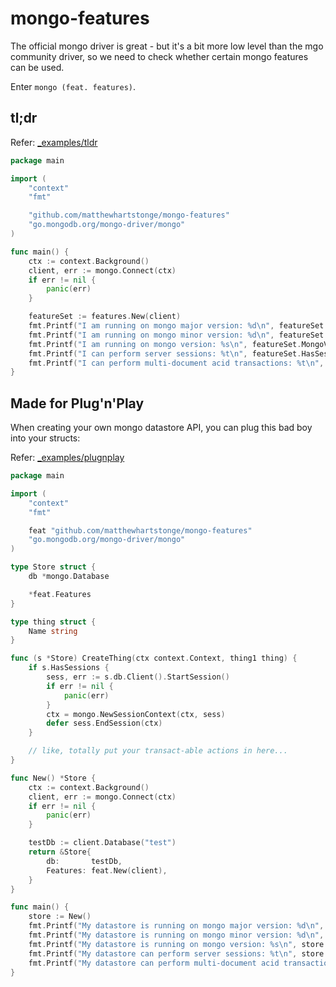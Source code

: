 # mongo-features

The official mongo driver is great - but it's a bit more low level than the mgo
community driver, so we need to check whether certain mongo features can be 
used. 

Enter `mongo (feat. features)`.

## tl;dr
Refer: [_examples/tldr](./_examples/tldr)
```go
package main

import (
	"context"
	"fmt"

	"github.com/matthewhartstonge/mongo-features"
	"go.mongodb.org/mongo-driver/mongo"
)

func main() {
	ctx := context.Background()
	client, err := mongo.Connect(ctx)
	if err != nil {
		panic(err)
	}

	featureSet := features.New(client)
	fmt.Printf("I am running on mongo major version: %d\n", featureSet.MongoVersion.Major())
	fmt.Printf("I am running on mongo minor version: %d\n", featureSet.MongoVersion.Minor())
	fmt.Printf("I am running on mongo version: %s\n", featureSet.MongoVersion.String())
	fmt.Printf("I can perform server sessions: %t\n", featureSet.HasSessions)
	fmt.Printf("I can perform multi-document acid transactions: %t\n", featureSet.HasTransactions)
}
```

## Made for Plug'n'Play
When creating your own mongo datastore API, you can plug this bad boy into your structs:

Refer: [_examples/plugnplay](./_examples/plugnplay)
```go
package main

import (
	"context"
	"fmt"

	feat "github.com/matthewhartstonge/mongo-features"
	"go.mongodb.org/mongo-driver/mongo"
)

type Store struct {
	db *mongo.Database

	*feat.Features
}

type thing struct {
	Name string
}

func (s *Store) CreateThing(ctx context.Context, thing1 thing) {
	if s.HasSessions {
		sess, err := s.db.Client().StartSession()
		if err != nil {
			panic(err)
		}
		ctx = mongo.NewSessionContext(ctx, sess)
		defer sess.EndSession(ctx)
	}

	// like, totally put your transact-able actions in here...
}

func New() *Store {
	ctx := context.Background()
	client, err := mongo.Connect(ctx)
	if err != nil {
		panic(err)
	}

	testDb := client.Database("test")
	return &Store{
		db:       testDb,
		Features: feat.New(client),
	}
}

func main() {
	store := New()
	fmt.Printf("My datastore is running on mongo major version: %d\n", store.MongoVersion.Major())
	fmt.Printf("My datastore is running on mongo minor version: %d\n", store.MongoVersion.Minor())
	fmt.Printf("My datastore is running on mongo version: %s\n", store.MongoVersion.String())
	fmt.Printf("My datastore can perform server sessions: %t\n", store.HasSessions)
	fmt.Printf("My datastore can perform multi-document acid transactions: %t\n", store.HasTransactions)
}
```
